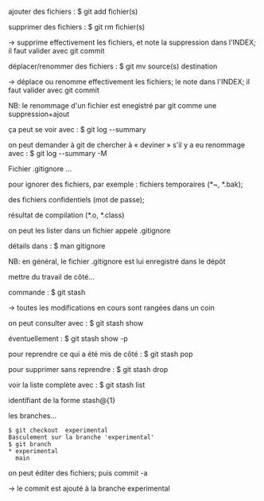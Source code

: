 ajouter des fichiers : $ git add fichier(s)

supprimer des fichiers : $ git rm fichier(s)

→ supprime effectivement les fichiers, et note la suppression dans l'INDEX; il faut valider avec git commit

déplacer/renommer des fichiers : $ git mv source(s) destination

→ déplace ou renomme effectivement les fichiers; le note dans l'INDEX; il faut valider avec git commit

NB: le renommage d'un fichier est enegistré par git comme une suppression+ajout

ça peut se voir avec : $ git log --summary

on peut demander à git de chercher à « deviner » s'il y a eu renommage avec : $ git log --summary -M

Fichier .gitignore ...

pour ignorer des fichiers, par exemple : fichiers temporaires (*~, *.bak);

des fichiers confidentiels (mot de passe);

résultat de compilation (*.o, *.class)

on peut les lister dans un fichier appelé .gitignore

détails dans : $ man gitignore

NB: en général, le fichier .gitignore est lui enregistré dans le dépôt

mettre du travail de côté...

commande : $ git stash

→ toutes les modifications en cours sont rangées dans un coin

on peut consulter avec : $ git stash show

éventuellement : $ git stash show -p

pour reprendre ce qui a été mis de côté : $ git stash pop

pour supprimer sans reprendre : $ git stash drop

voir la liste complète avec : $ git stash list

identifiant de la forme stash@{1}

les branches...

```
$ git checkout  experimental
Basculement sur la branche 'experimental'
$ git branch
* experimental
  main
```

on peut éditer des fichiers; puis commit -a

→ le commit est ajouté à la branche experimental